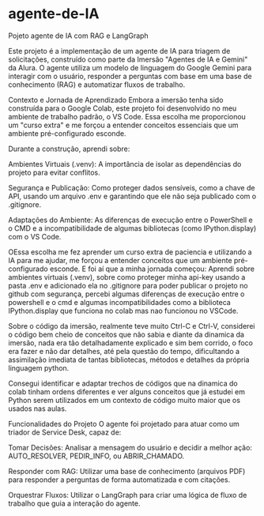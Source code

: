 # agente-de-IA
Pojeto agente de IA com RAG e LangGraph

Este projeto é a implementação de um agente de IA para triagem de solicitações, construído como parte da Imersão "Agentes de IA e Gemini" da Alura. O agente utiliza um modelo de linguagem do Google Gemini para interagir com o usuário, responder a perguntas com base em uma base de conhecimento (RAG) e automatizar fluxos de trabalho.

Contexto e Jornada de Aprendizado
Embora a imersão tenha sido construída para o Google Colab, este projeto foi desenvolvido no meu ambiente de trabalho padrão, o VS Code. Essa escolha me proporcionou um "curso extra" e me forçou a entender conceitos essenciais que um ambiente pré-configurado esconde.

Durante a construção, aprendi sobre:

Ambientes Virtuais (.venv): A importância de isolar as dependências do projeto para evitar conflitos.

Segurança e Publicação: Como proteger dados sensíveis, como a chave de API, usando um arquivo .env e garantindo que ele não seja publicado com o .gitignore.

Adaptações do Ambiente: As diferenças de execução entre o PowerShell e o CMD e a incompatibilidade de algumas bibliotecas (como IPython.display) com o VS Code.

OEssa escolha me fez aprender um curso extra de paciencia e utilizando a IA para me ajudar, me forçou a entender conceitos que um ambiente pré-configurado esconde. E foi aí que a minha jornada começou: Aprendi sobre ambientes virtuais (.venv), sobre como proteger minha api-key usando a pasta .env e adicionado ela no .gitignore para poder publicar o projeto no github com segurança, percebi algumas diferenças de execução entre o powershell e o cmd e algumas incompatibilidades como a biblioteca IPython.display que funciona no colab mas nao funcionou no VSCode.

Sobre o código da imersão, realmente teve muito Ctrl-C e Ctrl-V, considerei o código bem cheio de conceitos que não sabia e diante da dinamica da imersão, nada era tão detalhadamente explicado e sim bem corrido, o foco era fazer e não dar detalhes, até pela questão do tempo, dificultando a assimilação imediata de tantas bibliotecas, métodos e detalhes da própria linguagem python.

Consegui identificar e adaptar trechos de códigos que na dinamica do colab tinham ordens diferentes e ver alguns conceitos que já estudei em Python serem utilizados em um contexto de código muito maior que os usados nas aulas.

Funcionalidades do Projeto
O agente foi projetado para atuar como um triador de Service Desk, capaz de:

Tomar Decisões: Analisar a mensagem do usuário e decidir a melhor ação: AUTO_RESOLVER, PEDIR_INFO, ou ABRIR_CHAMADO.

Responder com RAG: Utilizar uma base de conhecimento (arquivos PDF) para responder a perguntas de forma automatizada e com citações.

Orquestrar Fluxos: Utilizar o LangGraph para criar uma lógica de fluxo de trabalho que guia a interação do agente.


